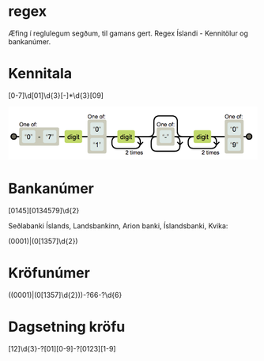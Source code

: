 # regex

Æfing í reglulegum segðum, til gamans gert.
Regex Íslandi - Kennitölur og bankanúmer.

# Kennitala

[0-7]\d[01]\d{3}[-]*\d{3}[09]

![kennitala regex](https://github.com/ViktorJH/regex/blob/master/images/kennitala.png)

# Bankanúmer

[0145][0134579]\d{2}

Seðlabanki Íslands, Landsbankinn, Arion banki, Íslandsbanki, Kvika:

(0001)|(0[1357]\d{2})

# Kröfunúmer

((0001)|(0[1357]\d{2}))-?66-?\d{6}

# Dagsetning kröfu

[12]\d{3}-?[01][0-9]-?[0123][1-9]
